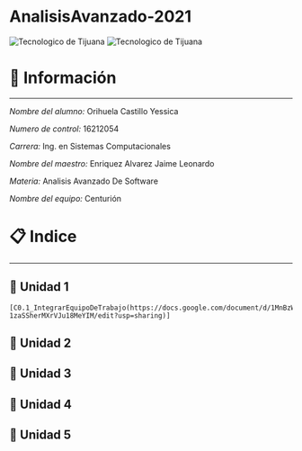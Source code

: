 # AnalisisAvanzado-2021
![Tecnologico de Tijuana](https://upload.wikimedia.org/wikipedia/commons/2/2e/ITT.jpg)
![Tecnologico de Tijuana](https://www.google.com/url?sa=i&url=http%3A%2F%2Fedistancia.morelia.tecnm.mx%2Fmoodle%2Fmod%2Ffolder%2Fview.php%3Fid%3D2025&psig=AOvVaw1Mrdp7FiGMinXY6-iTq9Sh&ust=1614211841299000&source=images&cd=vfe&ved=0CAIQjRxqFwoTCICgt_Cdge8CFQAAAAAdAAAAABAD)

# :pencil: Información 
---
 *Nombre del alumno:*  Orihuela Castillo Yessica

 *Numero de control:*  16212054

 *Carrera:*  Ing. en Sistemas Computacionales

 *Nombre del maestro:*  Enriquez Alvarez Jaime Leonardo 

*Materia:*  Analisis Avanzado De Software

*Nombre del equipo:* Centurión 

# :clipboard: Indice 
---
## :page_facing_up: Unidad 1 
    [C0.1_IntegrarEquipoDeTrabajo(https://docs.google.com/document/d/1MnBzWIb03Xx1ObUHhBGXW-1zaSSherMXrVJu18MeYIM/edit?usp=sharing)]

## :page_facing_up: Unidad 2 

## :page_facing_up: Unidad 3 

## :page_facing_up: Unidad 4 

## :page_facing_up: Unidad 5 
